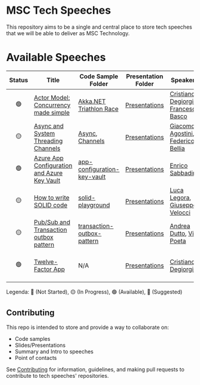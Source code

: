 # MSC Tech Speeches

This repository aims to be a single and central place to store tech speeches that we will be able to deliver as MSC Technology.

# Available Speeches

| Status | Title |  Code Sample Folder | Presentation Folder | Speakers | Events |
| :---: |  ------------- | ------------- | ------------- | ------------- | ------------- |
| 🟢 | [Actor Model: Concurrency made simple](./tech-speeches.md#actor-model-concurrency-made-simple) | [Akka.NET Triathlon Race](https://github.com/fbasco81/triathlon-race-demo) | [Presentations](https://github.com/msc-technology/actor-model-concurrency) | [Cristiano Degiorgis](https://linkedin.com/in/cristianodegiorgis), [Francesco Basco](https://linkedin.com/in/francesco-basco-6a827387) | |
| 🟡 | [Async and System Threading Channels](./tech-speeches.md#async-and-system-threading-channels) | [Async](https://github.com/msc-technology/async-await), [Channels](https://github.com/msc-technology/system-threading-channels) |  [Presentations](./tech-speeches.md#tbd) | [Giacomo Agostini](https://linkedin.com/in/giacomo-agostini-4976b717), [Federico Bellia](https://linkedin.com/in/federico-bellia-64a72799) | |
| 🟢 | [Azure App Configuration and Azure Key Vault](./tech-speeches.md#azure-app-configuration-and-azure-key-vault) | [app-configuration-key-vault](https://github.com/sabbadino/app-configuration-key-vault) | [Presentations](https://github.com/sabbadino/app-configuration-key-vault/tree/main/files) | [Enrico Sabbadin](https://linkedin.com/in/enrico-sabbadin-537150) | [Torino .NET Meetup (16/03/2022)](https://www.meetup.com/it-IT/Torino-NET-User-Group/events/284528269/) |
| 🟡 | [How to write SOLID code](./tech-speeches.md#how-to-write-solid-code) | [solid-playground](https://github.com/msc-technology/solid-playground) | [Presentations](https://github.com/msc-technology/solid-playground/tree/main/Presentations) | [Luca Legora](https://linkedin.com/in/lucalegora), [Giuseppe Velocci](https://linkedin.com/in/giuseppe-velocci-92a69969) | |
| 🟡 | [Pub/Sub and Transaction outbox pattern](./tech-speeches.md#pubsub-and-transaction-outbox-pattern) | [transaction-outbox-pattern](https://github.com/msc-technology/transaction-outbox-pattern) | [Presentations](https://github.com/msc-technology/transaction-outbox-pattern) | [Andrea Dutto](https://linkedin.com/in/andreaduttoita), [Vito Poeta](https://linkedin.com/in/vitopoeta) | |
| 🟢 | [Twelve-Factor App](./tech-speeches.md#twelve-factor-app) | N/A | [Presentations](https://github.com/msc-technology/12-factor-app) | [Cristiano Degiorgis](https://linkedin.com/in/cristianodegiorgis) | [Torino DevOps Meetup (19/05/2022)](https://www.meetup.com/Torino-DevOps-Meetup-Group-Culture-Processes-and-Tools/events/285821995/) |

Legenda: 🔴 (Not Started), 🟡 (In Progress), 🟢 (Available), 🔵 (Suggested)

## Contributing

This repo is intended to store and provide a way to collaborate on:

- Code samples
- Slides/Presentations
- Summary and Intro to speeches
- Point of contacts

See [Contributing](./CONTRIBUTING.md) for information, guidelines, and making pull requests to contribute to tech speeches' repositories.
